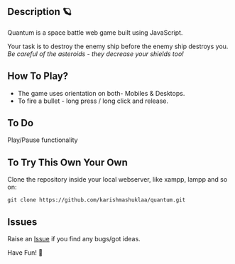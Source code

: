 ## Description 🪐 
Quantum is a space battle web game built using JavaScript.

Your task is to destroy the enemy ship before the enemy ship destroys you. *Be careful of the asteroids - they decrease your shields too!*

## How To Play?
* The game uses orientation on both- Mobiles & Desktops.
* To fire a bullet - long press / long click and release.

## To Do

Play/Pause functionality 

## To Try This Own Your Own

Clone the repository inside your local webserver, like xampp, lampp and so on:

```
git clone https://github.com/karishmashuklaa/quantum.git
```

## Issues
Raise an [Issue](https://github.com/karishmashuklaa/quantum/issues) if you find any bugs/got ideas. 

Have Fun! 🦄

